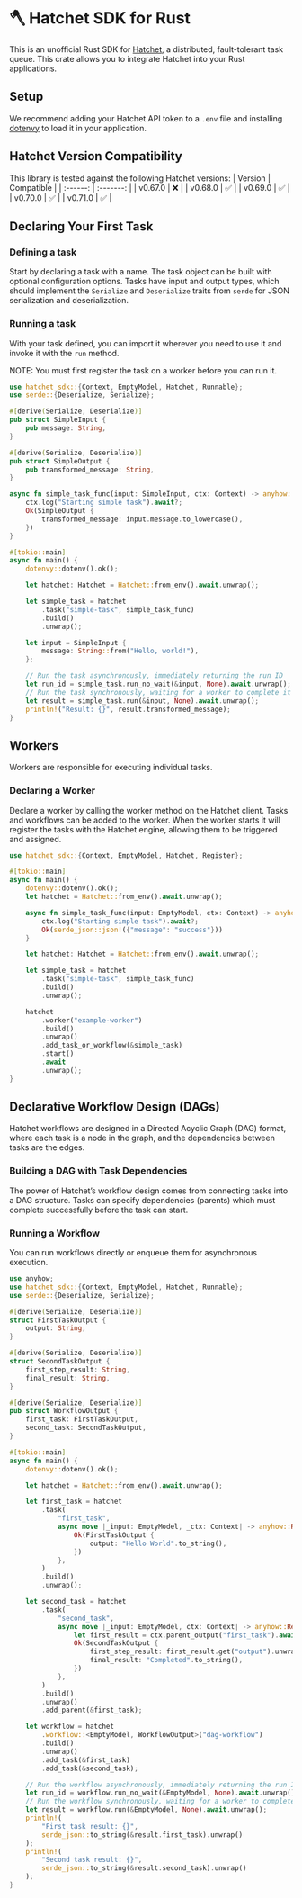  # 🪓 Hatchet SDK for Rust

This is an unofficial Rust SDK for [Hatchet](https://hatchet.run), a distributed, fault-tolerant task queue.
This crate allows you to integrate Hatchet into your Rust applications.
## Setup
We recommend adding your Hatchet API token to a `.env` file and installing [dotenvy](https://crates.io/crates/dotenvy) to load it in your application.
## Hatchet Version Compatibility
This library is tested against the following Hatchet versions:
| Version    | Compatible |
| :------: | :-------: |
| v0.67.0  | ❌ |
| v0.68.0  | ✅ |
| v0.69.0  | ✅ |
| v0.70.0  | ✅ |
| v0.71.0  | ✅ |

## Declaring Your First Task
### Defining a task
Start by declaring a task with a name. The task object can be built with optional configuration options.
Tasks have input and output types, which should implement the `Serialize` and `Deserialize` traits from `serde` for JSON serialization and deserialization.

### Running a task
With your task defined, you can import it wherever you need to use it and invoke it with the `run` method.
<div class="warning">NOTE: You must first register the task on a worker before you can run it.</div>

```rust no_run
use hatchet_sdk::{Context, EmptyModel, Hatchet, Runnable};
use serde::{Deserialize, Serialize};

#[derive(Serialize, Deserialize)]
pub struct SimpleInput {
    pub message: String,
}

#[derive(Serialize, Deserialize)]
pub struct SimpleOutput {
    pub transformed_message: String,
}

async fn simple_task_func(input: SimpleInput, ctx: Context) -> anyhow::Result<SimpleOutput> {
    ctx.log("Starting simple task").await?;
    Ok(SimpleOutput {
        transformed_message: input.message.to_lowercase(),
    })
}

#[tokio::main]
async fn main() {
    dotenvy::dotenv().ok();

    let hatchet: Hatchet = Hatchet::from_env().await.unwrap();

    let simple_task = hatchet
        .task("simple-task", simple_task_func)
        .build()
        .unwrap();

    let input = SimpleInput {
        message: String::from("Hello, world!"),
    };

    // Run the task asynchronously, immediately returning the run ID
    let run_id = simple_task.run_no_wait(&input, None).await.unwrap();
    // Run the task synchronously, waiting for a worker to complete it and return the result
    let result = simple_task.run(&input, None).await.unwrap();
    println!("Result: {}", result.transformed_message);
}

```
## Workers
Workers are responsible for executing individual tasks.
### Declaring a Worker
Declare a worker by calling the worker method on the Hatchet client. Tasks and workflows can be added to the worker. When the worker starts
it will register the tasks with the Hatchet engine, allowing them to be triggered and assigned.
```rust no_run
use hatchet_sdk::{Context, EmptyModel, Hatchet, Register};

#[tokio::main]
async fn main() {
    dotenvy::dotenv().ok();
    let hatchet = Hatchet::from_env().await.unwrap();

    async fn simple_task_func(input: EmptyModel, ctx: Context) -> anyhow::Result<serde_json::Value> {
        ctx.log("Starting simple task").await?;
        Ok(serde_json::json!({"message": "success"}))
    }

    let hatchet: Hatchet = Hatchet::from_env().await.unwrap();

    let simple_task = hatchet
        .task("simple-task", simple_task_func)
        .build()
        .unwrap();

    hatchet
        .worker("example-worker")
        .build()
        .unwrap()
        .add_task_or_workflow(&simple_task)
        .start()
        .await
        .unwrap();
}

```
## Declarative Workflow Design (DAGs)
Hatchet workflows are designed in a Directed Acyclic Graph (DAG) format,
where each task is a node in the graph, and the dependencies between tasks are the edges.
### Building a DAG with Task Dependencies
The power of Hatchet’s workflow design comes from connecting tasks into a DAG structure.
Tasks can specify dependencies (parents) which must complete successfully before the task can start.
### Running a Workflow
You can run workflows directly or enqueue them for asynchronous execution.
```rust no_run
use anyhow;
use hatchet_sdk::{Context, EmptyModel, Hatchet, Runnable};
use serde::{Deserialize, Serialize};

#[derive(Serialize, Deserialize)]
struct FirstTaskOutput {
    output: String,
}

#[derive(Serialize, Deserialize)]
struct SecondTaskOutput {
    first_step_result: String,
    final_result: String,
}

#[derive(Serialize, Deserialize)]
pub struct WorkflowOutput {
    first_task: FirstTaskOutput,
    second_task: SecondTaskOutput,
}

#[tokio::main]
async fn main() {
    dotenvy::dotenv().ok();

    let hatchet = Hatchet::from_env().await.unwrap();

    let first_task = hatchet
        .task(
            "first_task",
            async move |_input: EmptyModel, _ctx: Context| -> anyhow::Result<FirstTaskOutput> {
                Ok(FirstTaskOutput {
                    output: "Hello World".to_string(),
                })
            },
        )
        .build()
        .unwrap();

    let second_task = hatchet
        .task(
            "second_task",
            async move |_input: EmptyModel, ctx: Context| -> anyhow::Result<SecondTaskOutput> {
                let first_result = ctx.parent_output("first_task").await?;
                Ok(SecondTaskOutput {
                    first_step_result: first_result.get("output").unwrap().to_string(),
                    final_result: "Completed".to_string(),
                })
            },
        )
        .build()
        .unwrap()
        .add_parent(&first_task);

    let workflow = hatchet
        .workflow::<EmptyModel, WorkflowOutput>("dag-workflow")
        .build()
        .unwrap()
        .add_task(&first_task)
        .add_task(&second_task);

    // Run the workflow asynchronously, immediately returning the run ID
    let run_id = workflow.run_no_wait(&EmptyModel, None).await.unwrap();
    // Run the workflow synchronously, waiting for a worker to complete it and return the result
    let result = workflow.run(&EmptyModel, None).await.unwrap();
    println!(
        "First task result: {}",
        serde_json::to_string(&result.first_task).unwrap()
    );
    println!(
        "Second task result: {}",
        serde_json::to_string(&result.second_task).unwrap()
    );
}

```

